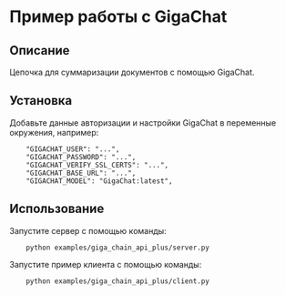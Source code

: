 # Пример работы с GigaChat

## Описание

Цепочка для суммаризации документов с помощью GigaChat.

## Установка

Добавьте данные авторизации и настройки GigaChat в переменные окружения, например:
```
    "GIGACHAT_USER": "...",
    "GIGACHAT_PASSWORD": "...",
    "GIGACHAT_VERIFY_SSL_CERTS": "...",
    "GIGACHAT_BASE_URL": "...",
    "GIGACHAT_MODEL": "GigaChat:latest",
```

## Использование

Запустите сервер с помощью команды:
```
    python examples/giga_chain_api_plus/server.py
```

Запустите пример клиента с помощью команды:
```
    python examples/giga_chain_api_plus/client.py
```